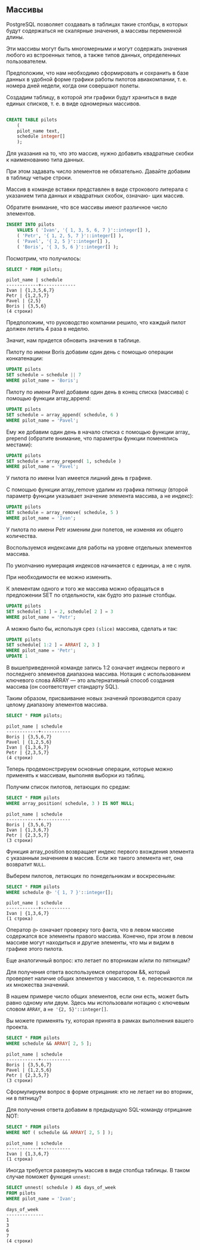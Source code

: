 
## Массивы

PostgreSQL позволяет создавать в таблицах такие столбцы, в которых будут содержаться не скалярные значения, а массивы переменной длины. 

Эти массивы могут быть многомерными и могут содержать значения любого из встроенных типов, а также типов данных, определенных пользователем.

Предположим, что нам необходимо сформировать и сохранить в базе данных в удобной форме графики работы пилотов авиакомпании, т. е. номера дней недели, когда они совершают полеты. 

Создадим таблицу, в которой эти графики будут храниться в виде единых списков, т. е. в виде одномерных массивов.

```sql

CREATE TABLE pilots
    (
    pilot_name text,
    schedule integer[]
    );
```


Для указания на то, что это массив, нужно добавить квадратные скобки к наименованию типа данных. 

При этом задавать число элементов не обязательно. Давайте добавим в таблицу четыре строки. 

Массив в команде вставки представлен в виде строкового литерала с указанием типа данных и квадратных скобок, означаю-
щих массив. 

Обратите внимание, что все массивы имеют различное число элементов.

```sql
INSERT INTO pilots
    VALUES ( 'Ivan', '{ 1, 3, 5, 6, 7 }'::integer[] ),
    ( 'Petr', '{ 1, 2, 5, 7 }'::integer[] ),
    ( 'Pavel', '{ 2, 5 }'::integer[] ),
    ( 'Boris', '{ 3, 5, 6 }'::integer[] );
```

Посмотрим, что получилось:
```sql
SELECT * FROM pilots;
```

```
pilot_name | schedule
------------+-------------
Ivan | {1,3,5,6,7}
Petr | {1,2,5,7}
Pavel | {2,5}
Boris | {3,5,6}
(4 строки)
```

Предположим, что руководство компании решило, что каждый пилот должен летать 4 раза в неделю. 

Значит, нам придется обновить значения в таблице. 

Пилоту по имени Boris добавим один день с помощью операции конкатенации:

```sql
UPDATE pilots
SET schedule = schedule || 7
WHERE pilot_name = 'Boris';
```


Пилоту по имени Pavel добавим один день в конец списка (массива) с помощью функции array_append:

```sql
UPDATE pilots
SET schedule = array_append( schedule, 6 )
WHERE pilot_name = 'Pavel';
```

Ему же добавим один день в начало списка с помощью функции array_ prepend (обратите внимание, что параметры функции поменялись местами):

```sql
UPDATE pilots
SET schedule = array_prepend( 1, schedule )
WHERE pilot_name = 'Pavel';
```


У пилота по имени Ivan имеется лишний день в графике. 

С помощью функции array_remove удалим из графика пятницу (второй параметр функции указывает значение элемента массива, а не индекс):
```sql
UPDATE pilots
SET schedule = array_remove( schedule, 5 )
WHERE pilot_name = 'Ivan';
```

У пилота по имени Petr изменим дни полетов, не изменяя их общего количества. 

Воспользуемся индексами для работы на уровне отдельных элементов массива. 

По умолчанию нумерация индексов начинается с единицы, а не с нуля. 

При необходимости ее можно изменить. 

К элементам одного и того же массива можно обращаться в предложении SET по отдельности, как будто это разные столбцы.

```sql
UPDATE pilots
SET schedule[ 1 ] = 2, schedule[ 2 ] = 3
WHERE pilot_name = 'Petr';
```

А можно было бы, используя срез `(slice)` массива, сделать и так:

```sql
UPDATE pilots
SET schedule[ 1:2 ] = ARRAY[ 2, 3 ]
WHERE pilot_name = 'Petr';
UPDATE 1
```

В вышеприведенной команде запись 1:2 означает индексы первого и последнего элементов диапазона массива. 
Нотация с использованием ключевого слова ARRAY — это альтернативный способ создания массива (он соответствует стандарту SQL). 

Таким образом, присваивание новых значений производится сразу целому диапазону элементов массива.
```sql
SELECT * FROM pilots;
```

```
pilot_name | schedule
------------+-----------
Boris | {3,5,6,7}
Pavel | {1,2,5,6}
Ivan | {1,3,6,7}
Petr | {2,3,5,7}
(4 строки)
```


Теперь продемонстрируем основные операции, которые можно применять к массивам, выполняя выборки из таблиц. 

Получим список пилотов, летающих по средам:

```sql
SELECT * FROM pilots
WHERE array_position( schedule, 3 ) IS NOT NULL;
```

```
pilot_name | schedule
------------+-----------
Boris | {3,5,6,7}
Ivan | {1,3,6,7}
Petr | {2,3,5,7}
(3 строки)
```

Функция array_position возвращает индекс первого вхождения элемента с указанным значением в массив. 
Если же такого элемента нет, она возвратит `NULL`. 

Выберем пилотов, летающих по понедельникам и воскресеньям:

```sql
SELECT * FROM pilots
WHERE schedule @> '{ 1, 7 }'::integer[];
```

```
pilot_name | schedule
------------+-----------
Ivan | {1,3,6,7}
(1 строка)
```

Оператор `@>` означает проверку того факта, что в левом массиве содержатся все элементы правого массива. 
Конечно, при этом в левом массиве могут находиться и другие элементы, что мы и видим в графике этого пилота.

Еще аналогичный вопрос: кто летает по вторникам и/или по пятницам? 

Для получения ответа воспользуемся оператором &&, который проверяет наличие общих элементов у массивов, т. е. пересекаются ли их множества значений. 

В нашем примере число общих элементов, если они есть, может быть равно одному или двум. 
Здесь мы использовали нотацию с ключевым словом `ARRAY`, а `не '{2, 5}'::integer[]`. 

Вы можете применять ту, которая принята в рамках выполнения вашего проекта.
```sql
SELECT * FROM pilots
WHERE schedule && ARRAY[ 2, 5 ];
```

```
pilot_name | schedule
------------+-----------
Boris | {3,5,6,7}
Pavel | {1,2,5,6}
Petr | {2,3,5,7}
(3 строки)
```


Сформулируем вопрос в форме отрицания: кто не летает ни во вторник, ни в пятницу? 

Для получения ответа добавим в предыдущую SQL-команду отрицание NOT:

```sql
SELECT * FROM pilots
WHERE NOT ( schedule && ARRAY[ 2, 5 ] );
```

```
pilot_name | schedule
------------+-----------
Ivan | {1,3,6,7}
(1 строка)
```

Иногда требуется развернуть массив в виде столбца таблицы. В таком случае поможет функция `unnest`:
```sql
SELECT unnest( schedule ) AS days_of_week
FROM pilots
WHERE pilot_name = 'Ivan';
```

```
days_of_week
--------------
1
3
6
7
(4 строки)
```